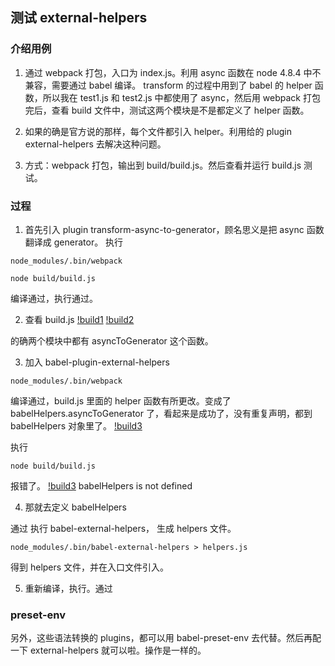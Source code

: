 ## 测试 external-helpers
### 介绍用例
1. 通过 webpack 打包，入口为 index.js。利用 async 函数在 node 4.8.4 中不兼容，需要通过 babel 编译。
transform 的过程中用到了 babel 的 helper 函数，所以我在 test1.js 和 test2.js 中都使用了 async，然后用 webpack 打包完后，查看 build 文件中，测试这两个模块是不是都定义了 helper 函数。
2. 如果的确是官方说的那样，每个文件都引入 helper。利用给的 plugin external-helpers 去解决这种问题。

3. 方式：webpack 打包，输出到 build/build.js。然后查看并运行 build.js 测试。

### 过程
1. 首先引入 plugin transform-async-to-generator，顾名思义是把 async 函数翻译成 generator。
执行
```
node_modules/.bin/webpack

node build/build.js
```
编译通过，执行通过。

2. 查看 build.js 
[!build1](./img/helper-build1.png)
[!build2](./img/helper-build2.png)

的确两个模块中都有 asyncToGenerator 这个函数。

3. 加入 babel-plugin-external-helpers
```
node_modules/.bin/webpack
```
编译通过，build.js 里面的 helper 函数有所更改。变成了 babelHelpers.asyncToGenerator 了，看起来是成功了，没有重复声明，都到 babelHelpers 对象里了。
[!build3](./img/helper2.png)

执行
```
node build/build.js
```

报错了。
[!build3](./img/helper3.png)
babelHelpers is not defined

4. 那就去定义 babelHelpers

通过 执行 babel-external-helpers， 生成 helpers 文件。
```
node_modules/.bin/babel-external-helpers > helpers.js
```
得到 helpers 文件，并在入口文件引入。

5. 重新编译，执行。通过


### preset-env
另外，这些语法转换的 plugins，都可以用 babel-preset-env 去代替。然后再配一下 external-helpers 就可以啦。操作是一样的。